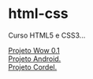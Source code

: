 # html-css
 Curso HTML5 e CSS3...

 <a href="https://roquemorgado.github.io/projeto-wow/"> Projeto Wow 0.1 </br>
 <a href="https://roquemorgado.github.io/projeto-android/"> Projeto Android.</br>
 <a href="https://roquemorgado.github.io/projeto-cordel/"> Projeto Cordel.
